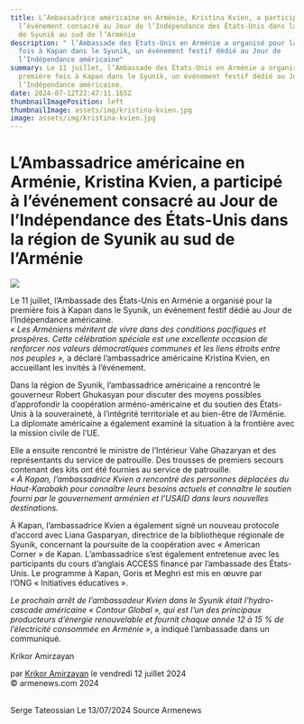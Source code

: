 ```yaml
---
title: L’Ambassadrice américaine en Arménie, Kristina Kvien, a participé à
  l’événement consacré au Jour de l’Indépendance des États-Unis dans la région
  de Syunik au sud de l’Arménie
description: " l’Ambassade des États-Unis en Arménie a organisé pour la première
  fois à Kapan dans le Syunik, un événement festif dédié au Jour de
  l’Indépendance américaine"
summary: Le 11 juillet, l’Ambassade des États-Unis en Arménie a organisé pour la
  première fois à Kapan dans le Syunik, un événement festif dédié au Jour de
  l’Indépendance américaine.
date: 2024-07-12T22:47:11.165Z
thumbnailImagePosition: left
thumbnailImage: assets/img/kristina-kvien.jpg
image: assets/img/kristina-kvien.jpg
---
```

<!--StartFragment-->

# L’Ambassadrice américaine en Arménie, Kristina Kvien, a participé à l’événement consacré au Jour de l’Indépendance des États-Unis dans la région de Syunik au sud de l’Arménie



![](https://www.armenews.com/IMG/arton117771.jpg)

Le 11 juillet, l’Ambassade des États-Unis en Arménie a organisé pour la première fois à Kapan dans le Syunik, un événement festif dédié au Jour de l’Indépendance américaine.\
*« Les Arméniens méritent de vivre dans des conditions pacifiques et prospères. Cette célébration spéciale est une excellente occasion de renforcer nos valeurs démocratiques communes et les liens étroits entre nos peuples »,* a déclaré l’ambassadrice américaine Kristina Kvien, en accueillant les invités à l’événement.

Dans la région de Syunik, l’ambassadrice américaine a rencontré le gouverneur Robert Ghukasyan pour discuter des moyens possibles d’approfondir la coopération arméno-américaine et du soutien des États-Unis à la souveraineté, à l’intégrité territoriale et au bien-être de l’Arménie. La diplomate américaine a également examiné la situation à la frontière avec la mission civile de l’UE.

Elle a ensuite rencontré le ministre de l’Intérieur Vahe Ghazaryan et des représentants du service de patrouille. Des trousses de premiers secours contenant des kits ont été fournies au service de patrouille.\
*« À Kapan, l’ambassadrice Kvien a rencontré des personnes déplacées du Haut-Karabakh pour connaître leurs besoins actuels et connaître le soutien fourni par le gouvernement arménien et l’USAID dans leurs nouvelles destinations.*

À Kapan, l’ambassadrice Kvien a également signé un nouveau protocole d’accord avec Liana Gasparyan, directrice de la bibliothèque régionale de Syunik, concernant la poursuite de la coopération avec « American Corner » de Kapan. L’ambassadrice s’est également entretenue avec les participants du cours d’anglais ACCESS financé par l’ambassade des États-Unis. Le programme à Kapan, Goris et Meghri est mis en œuvre par l’ONG « Initiatives éducatives ».

*Le prochain arrêt de l’ambassadeur Kvien dans le Syunik était l’hydro-cascade américaine « Contour Global », qui est l’un des principaux producteurs d’énergie renouvelable et fournit chaque année 12 à 15 % de l’électricité consommée en Arménie »*, a indiqué l’ambassade dans un communiqué.

Krikor Amirzayan

par [Krikor Amirzayan](https://www.armenews.com/spip.php?page=auteur&id_auteur=33) le vendredi 12 juillet 2024\
© armenews.com 2024

\
S﻿erge Tateossian Le 13/07/2024  Source Armenews